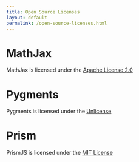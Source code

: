 ```yaml
---
title: Open Source Licenses
layout: default
permalink: /open-source-licenses.html
---
```


# MathJax

MathJax is licensed under the [Apache License 2.0](https://github.com/mathjax/MathJax-src/blob/master/LICENSE)

# Pygments

Pygments is licensed under the [Unlicense](https://github.com/jwarby/jekyll-pygments-themes/blob/master/UNLICENSE.txt)

# Prism

PrismJS is licensed under the [MIT License](https://github.com/PrismJS/prism/blob/master/LICENSE)
